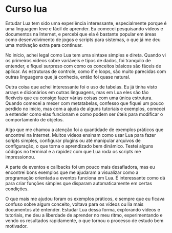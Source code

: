 # Curso lua

Estudar Lua tem sido uma experiência interessante, especialmente porque é uma linguagem leve e fácil de aprender. Eu comecei pesquisando vídeos e documentos na Internet, e percebi que ela é bastante popular em áreas como desenvolvimento de jogos e scripts para sistemas, o que já me deu uma motivação extra para continuar.

No início, achei legal como Lua tem uma sintaxe simples e direta. Quando vi os primeiros vídeos sobre variáveis e tipos de dados, foi tranquilo de entender, e fiquei surpreso com como os conceitos básicos são fáceis de aplicar. As estruturas de controle, como if e loops, são muito parecidas com outras linguagens que já conhecia, então foi quase natural.

Outra coisa que achei interessante foi o uso de tabelas. Eu já tinha visto arrays e dicionários em outras linguagens, mas em Lua eles são tão flexíveis que eu consigo fazer várias coisas com uma única estrutura. Quando comecei a mexer com metatabelas, confesso que fiquei um pouco perdido no início, mas com a ajuda de alguns tutoriais e exemplos, comecei a entender como elas funcionam e como podem ser úteis para modificar o comportamento de objetos.

Algo que me chamou a atenção foi a quantidade de exemplos práticos que encontrei na Internet. Muitos vídeos ensinam como usar Lua para fazer scripts simples, configurar plugins ou até manipular arquivos de configuração, o que torna o aprendizado bem dinâmico. Testei alguns códigos no terminal e a rapidez com que Lua roda os scripts me impressionou.

A parte de eventos e callbacks foi um pouco mais desafiadora, mas eu encontrei bons exemplos que me ajudaram a visualizar como a programação orientada a eventos funciona em Lua. É interessante como dá para criar funções simples que disparam automaticamente em certas condições.

O que mais me ajudou foram os exemplos práticos, e sempre que eu ficava confuso sobre algum conceito, voltava para os vídeos ou lia mais documentos até entender. Estudar Lua dessa forma, explorando vídeos e tutoriais, me deu a liberdade de aprender no meu ritmo, experimentando e vendo os resultados rapidamente, o que tornou o processo de estudo bem motivador.